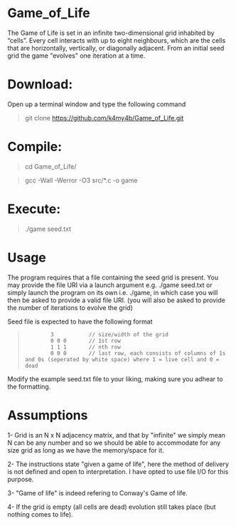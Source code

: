 # Game_of_Life
The Game of Life is set in an infinite two-dimensional grid inhabited by “cells”. Every cell interacts with up to eight neighbours, which are the cells that are horizontally, vertically, or diagonally adjacent. From an initial seed grid the game "evolves" one iteration at a time.

# Download: 
Open up a terminal window and type the following command
> git clone https://github.com/k4my4b/Game_of_Life.git

# Compile:
> cd Game_of_Life/

> gcc -Wall -Werror -O3 src/*.c -o game

# Execute:
> ./game seed.txt 

# Usage
The program requires that a file containing the seed grid is present. 
You may provide the file URI via a launch argument e.g. ./game seed.txt or simply launch the program on its own i.e. ./game, in which case you will then be asked to provide a valid file URI. 
(you will also be asked to provide the number of iterations to evolve the grid) 

Seed file is expected to have the following format

>             3           // size/width of the grid 
>             0 0 0       // 1st row
>             1 1 1       // nth row
>             0 0 0       // last row, each consists of columns of 1s and 0s (seperated by white space) where 1 = live cell and 0 = dead

Modify the example seed.txt file to your liking, making sure you adhear to the formatting. 

# Assumptions
1- Grid is an N x N adjacency matrix, and that by "infinite" we simply mean N can be any number and so we should be able to accommodate for any size grid as long as we have the memory/space for it. 

2- The instructions state "given a game of life", here the method of delivery is not defined and open to interpretation. I have opted to use file I/O for this purpose. 

3- "Game of life" is indeed refering to Conway's Game of life. 

4- If the grid is empty (all cells are dead) evolution still takes place (but nothing comes to life). 
